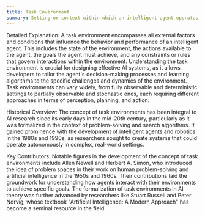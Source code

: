 ```yaml
---
title: Task Environment
summary: Setting or context within which an intelligent agent operates and attempts to achieve its objectives.
---
```

Detailed Explanation:
A task environment encompasses all external factors and conditions that influence the behavior and performance of an intelligent agent. This includes the state of the environment, the actions available to the agent, the goals the agent must achieve, and any constraints or rules that govern interactions within the environment. Understanding the task environment is crucial for designing effective AI systems, as it allows developers to tailor the agent's decision-making processes and learning algorithms to the specific challenges and dynamics of the environment. Task environments can vary widely, from fully observable and deterministic settings to partially observable and stochastic ones, each requiring different approaches in terms of perception, planning, and action.

Historical Overview:
The concept of task environments has been integral to AI research since its early days in the mid-20th century, particularly as it was formalized in the context of problem-solving and search algorithms. It gained prominence with the development of intelligent agents and robotics in the 1980s and 1990s, as researchers sought to create systems that could operate autonomously in complex, real-world settings.

Key Contributors:
Notable figures in the development of the concept of task environments include Allen Newell and Herbert A. Simon, who introduced the idea of problem spaces in their work on human problem-solving and artificial intelligence in the 1950s and 1960s. Their contributions laid the groundwork for understanding how agents interact with their environments to achieve specific goals. The formalization of task environments in AI theory was further advanced by researchers like Stuart Russell and Peter Norvig, whose textbook "Artificial Intelligence: A Modern Approach" has become a seminal resource in the field.